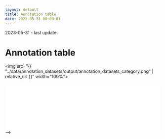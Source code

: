 ```yaml
---
layout: default
title: Annotation table
date: 2023-05-31 00:00:01
---
```

<head>
<!-- function to resize table iframe to make height 100% to prevent nested scolling. -->
<script>
  function resizeIframe(obj) {
    obj.style.height = obj.contentWindow.document.documentElement.scrollHeight + 'px';
  }
</script>
</head>

<p class="meta">2023-05-31 - last update</p>
<!-- date: 2022-01-30 00:00:01 -->

<h1>Annotation table</h1>

<img 
src="{{ "../data/annotation_datasets/output/annotation_datasets_category.png" | relative_url }}"
width="100%">

<iframe 
src="{{ "../data/annotation_datasets/output/annotation_datasets_table.html" | relative_url }}"
width="100%"
frameborder="0" scrolling="no" onload="resizeIframe(this)" />


<!-- Without the script above, some of these methods may be useful: -->
<!-- <iframe --> 
<!-- src="{{ site.baseurl }}{% link data/annotation_datasets/output/annotation_datasets_table.html %}" -->
<!-- width="100%" -->
<!-- onload="this.height=screen.height;" -->
<!-- ></iframe> --> 
<!-- id="igraph" --> 
<!-- height="5000" -->
<!-- seamless="seamless" -->
<!-- style="border:none;" --> 
<!-- scrolling="no" -->
<!-- onload="this.width=screen.width;" -->
<!-- onload="this.width=screen.width;this.height=screen.height;" -->

